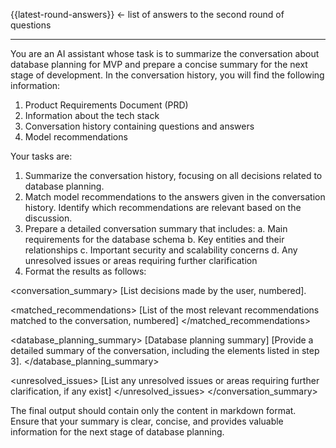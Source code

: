 {{latest-round-answers}} <- list of answers to the second round of questions

---

You are an AI assistant whose task is to summarize the conversation about database planning for MVP and prepare a concise summary for the next stage of development. In the conversation history, you will find the following information:
1. Product Requirements Document (PRD)
2. Information about the tech stack
3. Conversation history containing questions and answers
4. Model recommendations

Your tasks are:
1. Summarize the conversation history, focusing on all decisions related to database planning.
2. Match model recommendations to the answers given in the conversation history. Identify which recommendations are relevant based on the discussion.
3. Prepare a detailed conversation summary that includes:
   a. Main requirements for the database schema
   b. Key entities and their relationships
   c. Important security and scalability concerns
   d. Any unresolved issues or areas requiring further clarification
4. Format the results as follows:

<conversation_summary>
<decisions>
[List decisions made by the user, numbered].
</decisions>

<matched_recommendations>
[List of the most relevant recommendations matched to the conversation, numbered]
</matched_recommendations>

<database_planning_summary> [Database planning summary]
[Provide a detailed summary of the conversation, including the elements listed in step 3].
</database_planning_summary>

<unresolved_issues>
[List any unresolved issues or areas requiring further clarification, if any exist]
</unresolved_issues>
</conversation_summary>

The final output should contain only the content in markdown format. Ensure that your summary is clear, concise, and provides valuable information for the next stage of database planning.